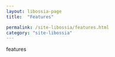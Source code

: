 ```yaml
---
layout: libossia-page
title:  "Features"

permalink: /site-libossia/features.html
category: "site-libossia"
---
```


features
